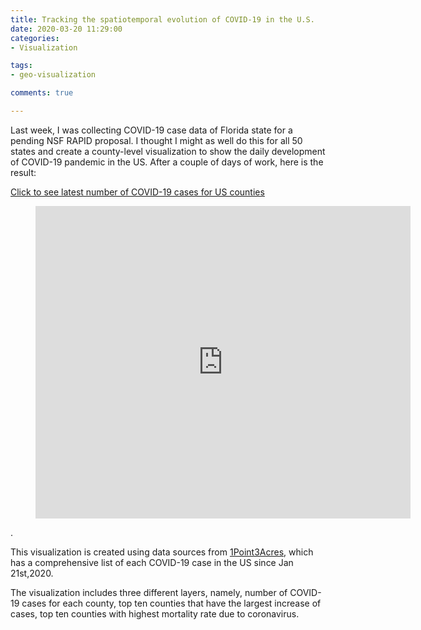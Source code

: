 ```yaml
---
title: Tracking the spatiotemporal evolution of COVID-19 in the U.S. 
date: 2020-03-20 11:29:00
categories:
- Visualization

tags:
- geo-visualization

comments: true

---
```


Last week, I was collecting COVID-19 case data of Florida state for a pending NSF RAPID proposal. I thought I might as well do this for all 50 states and create a county-level visualization to show the daily development of COVID-19 pandemic in the US. After a couple of days of work, here is the result:


[Click to see latest number of COVID-19 cases for US counties](https://smart-spatial.com/ResearchProject/COVID_Count_US.html)

<figure class="video_container">
  <iframe align='center' height='500' width='600' src="https://smart-spatial.com/ResearchProject/COVID_Count_US.html" frameborder="0" allowfullscreen="true"> </iframe>
</figure>. 

<!-- more -->

This visualization is created using data sources from [1Point3Acres](https://coronavirus.1point3acres.com/en), which has a comprehensive list of each COVID-19 case in the US since Jan 21st,2020.

The visualization includes three different layers, namely, number of COVID-19 cases for each county, top ten counties that have the largest increase of cases, top ten counties with highest mortality rate due to coronavirus.  